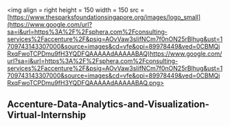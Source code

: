 <img align = right height = 150 width = 150 src = 
[https://www.thesparksfoundationsingapore.org/images/logo_small](https://www.google.com/url?sa=i&url=https%3A%2F%2Fsphera.com%2Fconsulting-services%2Faccenture%2F&psig=AOvVaw3sIifNCm7f0nON25rBlhug&ust=1709743143307000&source=images&cd=vfe&opi=89978449&ved=0CBMQjRxqFwoTCPDmu9fH3YQDFQAAAAAdAAAAABAQ)https://www.google.com/url?sa=i&url=https%3A%2F%2Fsphera.com%2Fconsulting-services%2Faccenture%2F&psig=AOvVaw3sIifNCm7f0nON25rBlhug&ust=1709743143307000&source=images&cd=vfe&opi=89978449&ved=0CBMQjRxqFwoTCPDmu9fH3YQDFQAAAAAdAAAAABAQ.png>

## Accenture-Data-Analytics-and-Visualization-Virtual-Internship
